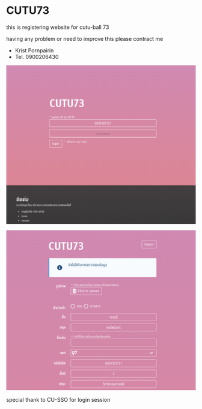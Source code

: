 # CUTU73

this is registering website for cutu-ball 73

having any problem or need to improve this
please contract me

- Krist Pornpairin
- Tel. 0900206430

![](./src/assets/login.png)

![](./src/assets/form.png)

special thank to CU-SSO for login session
